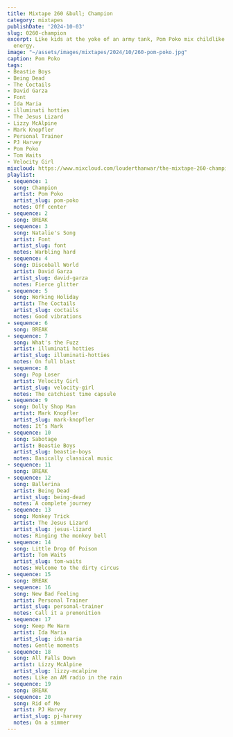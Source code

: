 ```yaml
---
title: Mixtape 260 &bull; Champion
category: mixtapes
publishDate: '2024-10-03'
slug: 0260-champion
excerpt: Like kids at the yoke of an army tank, Pom Poko mix childlike glee with unstoppable
  energy.
image: "~/assets/images/mixtapes/2024/10/260-pom-poko.jpg"
caption: Pom Poko
tags:
- Beastie Boys
- Being Dead
- The Coctails
- David Garza
- Font
- Ida Maria
- illuminati hotties
- The Jesus Lizard
- Lizzy McAlpine
- Mark Knopfler
- Personal Trainer
- PJ Harvey
- Pom Poko
- Tom Waits
- Velocity Girl
mixcloud: https://www.mixcloud.com/louderthanwar/the-mixtape-260-champion-2024-10-03/
playlist:
- sequence: 1
  song: Champion
  artist: Pom Poko
  artist_slug: pom-poko
  notes: Off center
- sequence: 2
  song: BREAK
- sequence: 3
  song: Natalie's Song
  artist: Font
  artist_slug: font
  notes: Warbling hard
- sequence: 4
  song: Discoball World
  artist: David Garza
  artist_slug: david-garza
  notes: Fierce glitter
- sequence: 5
  song: Working Holiday
  artist: The Coctails
  artist_slug: coctails
  notes: Good vibrations
- sequence: 6
  song: BREAK
- sequence: 7
  song: What's the Fuzz
  artist: illuminati hotties
  artist_slug: illuminati-hotties
  notes: On full blast
- sequence: 8
  song: Pop Loser
  artist: Velocity Girl
  artist_slug: velocity-girl
  notes: The catchiest time capsule
- sequence: 9
  song: Dolly Shop Man
  artist: Mark Knopfler
  artist_slug: mark-knopfler
  notes: It’s Mark
- sequence: 10
  song: Sabotage
  artist: Beastie Boys
  artist_slug: beastie-boys
  notes: Basically classical music
- sequence: 11
  song: BREAK
- sequence: 12
  song: Ballerina
  artist: Being Dead
  artist_slug: being-dead
  notes: A complete journey
- sequence: 13
  song: Monkey Trick
  artist: The Jesus Lizard
  artist_slug: jesus-lizard
  notes: Ringing the monkey bell
- sequence: 14
  song: Little Drop Of Poison
  artist: Tom Waits
  artist_slug: tom-waits
  notes: Welcome to the dirty circus
- sequence: 15
  song: BREAK
- sequence: 16
  song: New Bad Feeling
  artist: Personal Trainer
  artist_slug: personal-trainer
  notes: Call it a premonition
- sequence: 17
  song: Keep Me Warm
  artist: Ida Maria
  artist_slug: ida-maria
  notes: Gentle moments
- sequence: 18
  song: All Falls Down
  artist: Lizzy McAlpine
  artist_slug: lizzy-mcalpine
  notes: Like an AM radio in the rain
- sequence: 19
  song: BREAK
- sequence: 20
  song: Rid of Me
  artist: PJ Harvey
  artist_slug: pj-harvey
  notes: On a simmer
---
```



